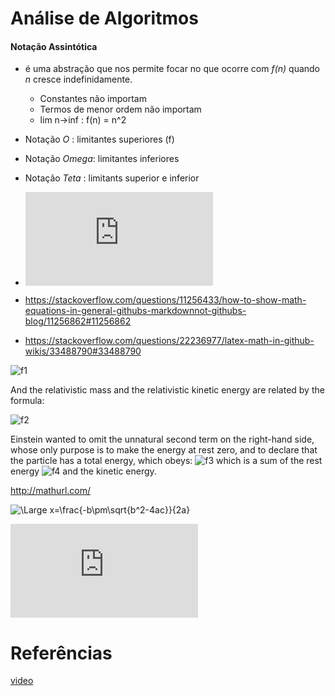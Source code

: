 # Análise de Algoritmos

#### Notação Assintótica
- é uma abstração que nos permite focar no que ocorre com _f(n)_ quando _n_ cresce indefinidamente.
  - Constantes não importam
  - Termos de menor ordem não importam
  - lim n->inf : f(n) = n^2
- Notação *O* : limitantes superiores (f)
- Notação *Omega*: limitantes inferiores
- Notação *Teta* : limitants superior e inferior

- ![equation](http://www.sciweavers.org/tex2img.php?eq=1%2Bsin%28mc%5E2%29&bc=White&fc=Black&im=jpg&fs=12&ff=arev&edit=)

- https://stackoverflow.com/questions/11256433/how-to-show-math-equations-in-general-githubs-markdownnot-githubs-blog/11256862#11256862

- https://stackoverflow.com/questions/22236977/latex-math-in-github-wikis/33488790#33488790

![f1]

And the relativistic mass and the relativistic
kinetic energy are related by the formula:

![f2]

Einstein wanted to omit the unnatural second term
on the right-hand side, whose only purpose is
to make the energy at rest zero, and to declare
that the particle has a total energy, which obeys:
![f3] which is a sum of the rest energy ![f4]
and the kinetic energy.

[f1]: http://chart.apis.google.com/chart?cht=tx&chl=m=\frac{m_0}{\sqrt{1-{\frac{v^2}{c^2}}}}
[f2]: http://chart.apis.google.com/chart?cht=tx&chl=E_k=mc^2-m_0c^2
[f3]: http://chart.apis.google.com/chart?cht=tx&chl=E=mc^2
[f4]: http://chart.apis.google.com/chart?cht=tx&chl=m_0c^2

http://mathurl.com/

![\Large x=\frac{-b\pm\sqrt{b^2-4ac}}{2a}](https://latex.codecogs.com/svg.latex?\Large&space;x=\frac{-b\pm\sqrt{b^2-4ac}}{2a}) 

![\Large x=\frac{-b\pm\sqrt{b^2-4ac}}{2a}](https://latex.codecogs.com/svg.latex?x%3D%5Cfrac%7B-b%5Cpm%5Csqrt%7Bb%5E2-4ac%7D%7D%7B2a%7D)

# Referências
[video](https://www.youtube.com/watch?v=gjw7AaOs9P8)
